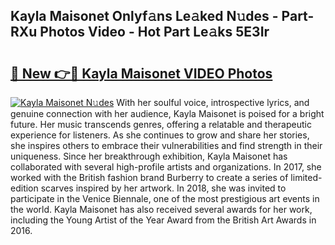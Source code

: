 ## Kayla Maisonet Onlyf𝚊ns Le𝚊ked N𝚞des - Part-RXu Photos Video - Hot Part Le𝚊ks 5E3Ir

# <h2><a href="http://ab32719.deff.icu/?id=Kayla+Maisonet">🔗 New 👉🔴 Kayla Maisonet VIDEO Photos</a></h2>

[![Kayla Maisonet N𝚞des](https://i.imgur.com/rIISA9y.gif)](http://ab32719.deff.icu/?id=Kayla+Maisonet)
With her soulful voice, introspective lyrics, and genuine connection with her audience, Kayla Maisonet is poised for a bright future. Her music transcends genres, offering a relatable and therapeutic experience for listeners. As she continues to grow and share her stories, she inspires others to embrace their vulnerabilities and find strength in their uniqueness. Since her breakthrough exhibition, Kayla Maisonet has collaborated with several high-profile artists and organizations. In 2017, she worked with the British fashion brand Burberry to create a series of limited-edition scarves inspired by her artwork. In 2018, she was invited to participate in the Venice Biennale, one of the most prestigious art events in the world. Kayla Maisonet has also received several awards for her work, including the Young Artist of the Year Award from the British Art Awards in 2016.
